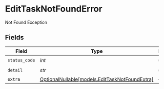 # EditTaskNotFoundError

Not Found Exception


## Fields

| Field                                                                                | Type                                                                                 | Required                                                                             | Description                                                                          |
| ------------------------------------------------------------------------------------ | ------------------------------------------------------------------------------------ | ------------------------------------------------------------------------------------ | ------------------------------------------------------------------------------------ |
| `status_code`                                                                        | *int*                                                                                | :heavy_check_mark:                                                                   | N/A                                                                                  |
| `detail`                                                                             | *str*                                                                                | :heavy_check_mark:                                                                   | N/A                                                                                  |
| `extra`                                                                              | [OptionalNullable[models.EditTaskNotFoundExtra]](../models/edittasknotfoundextra.md) | :heavy_minus_sign:                                                                   | N/A                                                                                  |